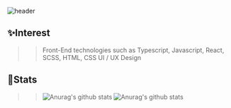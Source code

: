 ![header](https://:computer:HYESEON:sunny:.vercel.app/api?type=egg&color=gradient&height=300&section=footer&text=capsule%20render&fontSize=90)

## :sparkles:Interest
>> Front-End technologies such as Typescript, Javascript, React, SCSS, HTML, CSS
>> UI / UX Design

## :speech_balloon:Stats
>> ![Anurag's github stats](https://github-readme-stats.vercel.app/api?username=anuraghazra&show_icons=true&theme=buefy)
>>![Anurag's github stats](https://github-readme-stats.vercel.app/api?username=anuraghazra&count_private=true)
